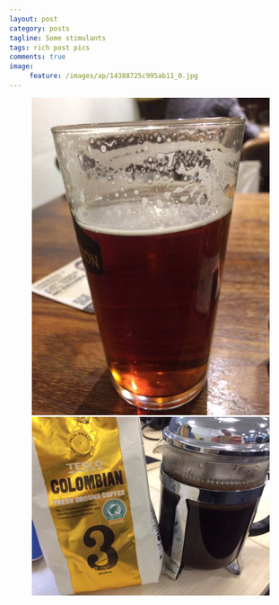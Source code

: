 ```yaml
---
layout: post
category: posts
tagline: Some stimulants
tags: rich post pics
comments: true
image: 
     feature: /images/ap/14388725c995ab11_0.jpg
---
```


<figure class="half">
<a href = "/images/ap/14388725c995ab11_0.jpg">
<img src="/images/ap/14388725c995ab11_0.jpg">
</a><a href = "/images/ap/14388725c995ab11_1.jpg">
<img src="/images/ap/14388725c995ab11_1.jpg">
</a></figure>